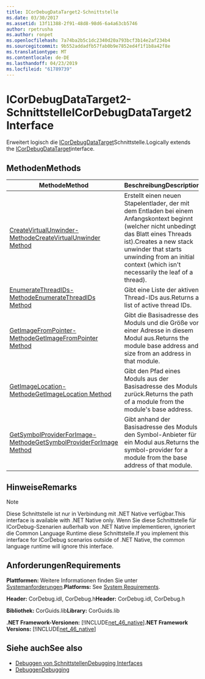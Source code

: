```yaml
---
title: ICorDebugDataTarget2-Schnittstelle
ms.date: 03/30/2017
ms.assetid: 13f11388-2f91-48d8-98d6-6a4a63cb5746
author: rpetrusha
ms.author: ronpet
ms.openlocfilehash: 7a74ba2b5c1dc2340d20a793bcf3b14e2af234b4
ms.sourcegitcommit: 9b552addadfb57fab0b9e7852ed4f1f1b8a42f8e
ms.translationtype: MT
ms.contentlocale: de-DE
ms.lasthandoff: 04/23/2019
ms.locfileid: "61789739"
---
```

# <a name="icordebugdatatarget2-interface"></a><span data-ttu-id="b1e51-102">ICorDebugDataTarget2-Schnittstelle</span><span class="sxs-lookup"><span data-stu-id="b1e51-102">ICorDebugDataTarget2 Interface</span></span>
<span data-ttu-id="b1e51-103">Erweitert logisch die [ICorDebugDataTarget](../../../../docs/framework/unmanaged-api/debugging/icordebugdatatarget-interface.md)Schnittstelle.</span><span class="sxs-lookup"><span data-stu-id="b1e51-103">Logically extends the [ICorDebugDataTarget](../../../../docs/framework/unmanaged-api/debugging/icordebugdatatarget-interface.md)interface.</span></span>  
  
## <a name="methods"></a><span data-ttu-id="b1e51-104">Methoden</span><span class="sxs-lookup"><span data-stu-id="b1e51-104">Methods</span></span>  
  
|<span data-ttu-id="b1e51-105">Methode</span><span class="sxs-lookup"><span data-stu-id="b1e51-105">Method</span></span>|<span data-ttu-id="b1e51-106">Beschreibung</span><span class="sxs-lookup"><span data-stu-id="b1e51-106">Description</span></span>|  
|------------|-----------------|  
|[<span data-ttu-id="b1e51-107">CreateVirtualUnwinder-Methode</span><span class="sxs-lookup"><span data-stu-id="b1e51-107">CreateVirtualUnwinder Method</span></span>](../../../../docs/framework/unmanaged-api/debugging/icordebugdatatarget2-createvirtualunwinder-method.md)|<span data-ttu-id="b1e51-108">Erstellt einen neuen Stapelentlader, der mit dem Entladen bei einem Anfangskontext beginnt (welcher nicht unbedingt das Blatt eines Threads ist).</span><span class="sxs-lookup"><span data-stu-id="b1e51-108">Creates a new stack unwinder that starts unwinding from an initial context (which isn't necessarily the leaf of a thread).</span></span>|  
|[<span data-ttu-id="b1e51-109">EnumerateThreadIDs-Methode</span><span class="sxs-lookup"><span data-stu-id="b1e51-109">EnumerateThreadIDs Method</span></span>](../../../../docs/framework/unmanaged-api/debugging/icordebugdatatarget2-enumeratethreadids-method.md)|<span data-ttu-id="b1e51-110">Gibt eine Liste der aktiven Thread-IDs aus.</span><span class="sxs-lookup"><span data-stu-id="b1e51-110">Returns a list of active thread IDs.</span></span>|  
|[<span data-ttu-id="b1e51-111">GetImageFromPointer-Methode</span><span class="sxs-lookup"><span data-stu-id="b1e51-111">GetImageFromPointer Method</span></span>](../../../../docs/framework/unmanaged-api/debugging/icordebugdatatarget2-getimagefrompointer-method.md)|<span data-ttu-id="b1e51-112">Gibt die Basisadresse des Moduls und die Größe von einer Adresse in diesem Modul aus.</span><span class="sxs-lookup"><span data-stu-id="b1e51-112">Returns the module base address and size from an address in that module.</span></span>|  
|[<span data-ttu-id="b1e51-113">GetImageLocation-Methode</span><span class="sxs-lookup"><span data-stu-id="b1e51-113">GetImageLocation Method</span></span>](../../../../docs/framework/unmanaged-api/debugging/icordebugdatatarget2-getimagelocation-method.md)|<span data-ttu-id="b1e51-114">Gibt den Pfad eines Moduls aus der Basisadresse des Moduls zurück.</span><span class="sxs-lookup"><span data-stu-id="b1e51-114">Returns the path of a module from the module's base address.</span></span>|  
|[<span data-ttu-id="b1e51-115">GetSymbolProviderForImage-Methode</span><span class="sxs-lookup"><span data-stu-id="b1e51-115">GetSymbolProviderForImage Method</span></span>](../../../../docs/framework/unmanaged-api/debugging/icordebugdatatarget2-getsymbolproviderforimage-method.md)|<span data-ttu-id="b1e51-116">Gibt anhand der Basisadresse des Moduls den Symbol-Anbieter für ein Modul aus.</span><span class="sxs-lookup"><span data-stu-id="b1e51-116">Returns the symbol-provider for a module from the base address of that module.</span></span>|  
  
## <a name="remarks"></a><span data-ttu-id="b1e51-117">Hinweise</span><span class="sxs-lookup"><span data-stu-id="b1e51-117">Remarks</span></span>  
  
> [!NOTE]
>  <span data-ttu-id="b1e51-118">Diese Schnittstelle ist nur in Verbindung mit .NET Native verfügbar.</span><span class="sxs-lookup"><span data-stu-id="b1e51-118">This interface is available with .NET Native only.</span></span> <span data-ttu-id="b1e51-119">Wenn Sie diese Schnittstelle für ICorDebug-Szenarien außerhalb von .NET Native implementieren, ignoriert die Common Language Runtime diese Schnittstelle.</span><span class="sxs-lookup"><span data-stu-id="b1e51-119">If you implement this interface for ICorDebug scenarios outside of .NET Native, the common language runtime will ignore this interface.</span></span>  
  
## <a name="requirements"></a><span data-ttu-id="b1e51-120">Anforderungen</span><span class="sxs-lookup"><span data-stu-id="b1e51-120">Requirements</span></span>  
 <span data-ttu-id="b1e51-121">**Plattformen:** Weitere Informationen finden Sie unter [Systemanforderungen](../../../../docs/framework/get-started/system-requirements.md).</span><span class="sxs-lookup"><span data-stu-id="b1e51-121">**Platforms:** See [System Requirements](../../../../docs/framework/get-started/system-requirements.md).</span></span>  
  
 <span data-ttu-id="b1e51-122">**Header:** CorDebug.idl, CorDebug.h</span><span class="sxs-lookup"><span data-stu-id="b1e51-122">**Header:** CorDebug.idl, CorDebug.h</span></span>  
  
 <span data-ttu-id="b1e51-123">**Bibliothek:** CorGuids.lib</span><span class="sxs-lookup"><span data-stu-id="b1e51-123">**Library:** CorGuids.lib</span></span>  
  
 <span data-ttu-id="b1e51-124">**.NET Framework-Versionen:** [!INCLUDE[net_46_native](../../../../includes/net-46-native-md.md)]</span><span class="sxs-lookup"><span data-stu-id="b1e51-124">**.NET Framework Versions:** [!INCLUDE[net_46_native](../../../../includes/net-46-native-md.md)]</span></span>  
  
## <a name="see-also"></a><span data-ttu-id="b1e51-125">Siehe auch</span><span class="sxs-lookup"><span data-stu-id="b1e51-125">See also</span></span>

- [<span data-ttu-id="b1e51-126">Debuggen von Schnittstellen</span><span class="sxs-lookup"><span data-stu-id="b1e51-126">Debugging Interfaces</span></span>](../../../../docs/framework/unmanaged-api/debugging/debugging-interfaces.md)
- [<span data-ttu-id="b1e51-127">Debuggen</span><span class="sxs-lookup"><span data-stu-id="b1e51-127">Debugging</span></span>](../../../../docs/framework/unmanaged-api/debugging/index.md)
